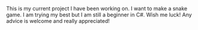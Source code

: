 This is my current project I have been working on. I want to make a snake game. 
I am trying my best but I am still a beginner in C#.
Wish me luck! Any advice is welcome and really appreciated!
